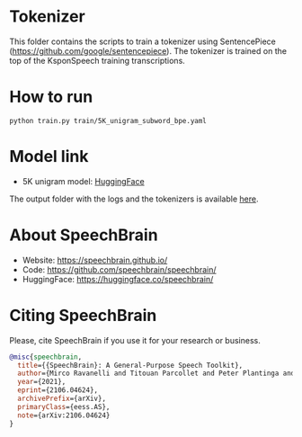 # Tokenizer
This folder contains the scripts to train a tokenizer using SentencePiece (https://github.com/google/sentencepiece). The tokenizer is trained on the top of the KsponSpeech training transcriptions.

# How to run
```
python train.py train/5K_unigram_subword_bpe.yaml
```
# Model link
- 5K unigram model: [HuggingFace](https://huggingface.co/ddwkim/asr-conformer-transformerlm-ksponspeech/blob/main/tokenizer.ckpt)

The output folder with the logs and the tokenizers is available [here](https://www.dropbox.com/sh/xz31wvfujzkosex/AAAsYQMCnf24pb04aig3jv_ma?dl=0).

# About SpeechBrain
- Website: https://speechbrain.github.io/
- Code: https://github.com/speechbrain/speechbrain/
- HuggingFace: https://huggingface.co/speechbrain/


# Citing SpeechBrain
Please, cite SpeechBrain if you use it for your research or business.

```bibtex
@misc{speechbrain,
  title={{SpeechBrain}: A General-Purpose Speech Toolkit},
  author={Mirco Ravanelli and Titouan Parcollet and Peter Plantinga and Aku Rouhe and Samuele Cornell and Loren Lugosch and Cem Subakan and Nauman Dawalatabad and Abdelwahab Heba and Jianyuan Zhong and Ju-Chieh Chou and Sung-Lin Yeh and Szu-Wei Fu and Chien-Feng Liao and Elena Rastorgueva and François Grondin and William Aris and Hwidong Na and Yan Gao and Renato De Mori and Yoshua Bengio},
  year={2021},
  eprint={2106.04624},
  archivePrefix={arXiv},
  primaryClass={eess.AS},
  note={arXiv:2106.04624}
}
```
